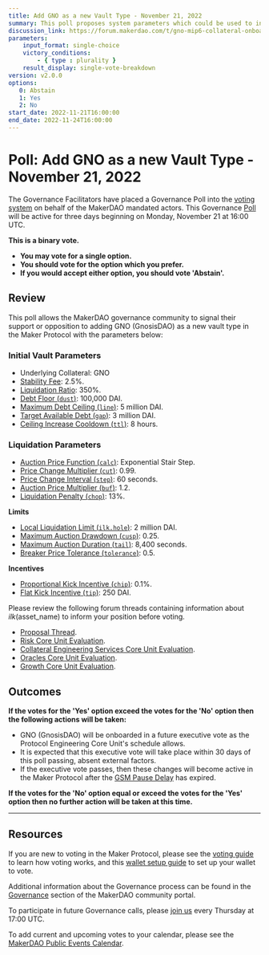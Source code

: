 ```yaml
---
title: Add GNO as a new Vault Type - November 21, 2022
summary: This poll proposes system parameters which could be used to initialize GNO as a new vault type.
discussion_link: https://forum.makerdao.com/t/gno-mip6-collateral-onboarding-application-gnosisdao/17321
parameters:
    input_format: single-choice
    victory_conditions:
        - { type : plurality }
    result_display: single-vote-breakdown
version: v2.0.0
options:
   0: Abstain
   1: Yes
   2: No
start_date: 2022-11-21T16:00:00
end_date: 2022-11-24T16:00:00
---
```

# Poll: Add GNO as a new Vault Type - November 21, 2022

The Governance Facilitators have placed a Governance Poll into the [voting system](https://vote.makerdao.com/polling) on behalf of the MakerDAO mandated actors. This Governance [Poll](https://community-development.makerdao.com/en/learn/governance/on-chain-gov) will be active for three days beginning on Monday, November 21 at 16:00 UTC.

**This is a binary vote.**
- **You may vote for a single option.**
- **You should vote for the option which you prefer.**
- **If you would accept either option, you should vote 'Abstain'.**

## Review

This poll allows the MakerDAO governance community to signal their support or opposition to adding GNO (GnosisDAO) as a new vault type in the Maker Protocol with the parameters below:

### Initial Vault Parameters

* Underlying Collateral: GNO
* [Stability Fee](https://manual.makerdao.com/parameter-index/vault-risk/param-stability-fee): 2.5%.
* [Liquidation Ratio](https://manual.makerdao.com/parameter-index/vault-risk/param-liquidation-ratio): 350%.
* [Debt Floor (`dust`)](https://manual.makerdao.com/parameter-index/vault-risk/param-debt-floor): 100,000 DAI.
* [Maximum Debt Ceiling (`line`)](https://manual.makerdao.com/module-index/module-dciam#maximum-debt-ceiling-line): 5 million DAI.
* [Target Available Debt (`gap`)](https://manual.makerdao.com/module-index/module-dciam#target-available-debt-gap): 3 million DAI.
* [Ceiling Increase Cooldown (`ttl`)](https://manual.makerdao.com/module-index/module-dciam#ceiling-increase-cooldown-ttl): 8 hours.

### Liquidation Parameters

* [Auction Price Function (`calc`)](https://manual.makerdao.com/parameter-index/collateral-auction/param-auction-price-function): Exponential Stair Step.
* [Price Change Multiplier (`cut`)](https://manual.makerdao.com/parameter-index/collateral-auction/param-auction-price-function#exponential-stair-step): 0.99.
* [Price Change Interval (`step`)](https://manual.makerdao.com/parameter-index/collateral-auction/param-auction-price-function#exponential-stair-step): 60 seconds.
* [Auction Price Multiplier (`buf`)](https://manual.makerdao.com/parameter-index/collateral-auction/param-auction-price-multiplier): 1.2.
* [Liquidation Penalty (`chop`)](https://manual.makerdao.com/parameter-index/vault-risk/param-liquidation-penalty): 13%.

**Limits**

* [Local Liquidation Limit (`ilk.hole`)](https://manual.makerdao.com/parameter-index/collateral-auction/param-local-liquidation-limit): 2 million DAI.
* [Maximum Auction Drawdown (`cusp`)](https://manual.makerdao.com/parameter-index/collateral-auction/param-max-auction-drawdown): 0.25.
* [Maximum Auction Duration (`tail`)](https://manual.makerdao.com/parameter-index/collateral-auction/param-max-auction-duration): 8,400 seconds.
* [Breaker Price Tolerance (`tolerance`)](https://manual.makerdao.com/parameter-index/collateral-auction/param-breaker-price-tolerance): 0.5.

**Incentives**

* [Proportional Kick Incentive (`chip`)](https://manual.makerdao.com/parameter-index/collateral-auction/param-proportional-kick-incentive): 0.1%.
* [Flat Kick Incentive (`tip`)](https://manual.makerdao.com/parameter-index/collateral-auction/param-flat-kick-incentive): 250 DAI.

Please review the following forum threads containing information about $ilk ($asset_name) to inform your position before voting.
* [Proposal Thread](https://forum.makerdao.com/t/gno-mip6-collateral-onboarding-application-gnosisdao/17321).
* [Risk Core Unit Evaluation](https://forum.makerdao.com/t/gno-collateral-onboarding-risk-evaluation/18820).
* [Collateral Engineering Services Core Unit Evaluation](https://forum.makerdao.com/t/gno-erc20-token-smart-contract-technical-assessment/18162).
* [Oracles Core Unit Evaluation](https://forum.makerdao.com/t/gno-collateral-onboarding-oracle-assessment-mip10c3-sp23/18734).
* [Growth Core Unit Evaluation](https://forum.makerdao.com/t/agreement-between-makergrowth-and-gnosisdao-proposal-for-gno-a-vault-in-mcd/18806).

## Outcomes

**If the votes for the 'Yes' option exceed the votes for the 'No' option then the following actions will be taken:**
* GNO (GnosisDAO) will be onboarded in a future executive vote as the Protocol Engineering Core Unit's schedule allows.
* It is expected that this executive vote will take place within 30 days of this poll passing, absent external factors.
* If the executive vote passes, then these changes will become active in the Maker Protocol after the [GSM Pause Delay](https://manual.makerdao.com/parameter-index/core/param-gsm-pause-delay) has expired.

**If the votes for the 'No' option equal or exceed the votes for the 'Yes' option then no further action will be taken at this time.**

---

## Resources

If you are new to voting in the Maker Protocol, please see the [voting guide](https://community-development.makerdao.com/en/learn/governance/how-voting-works/) to learn how voting works, and this [wallet setup guide](https://community-development.makerdao.com/en/learn/governance/voting-setup/) to set up your wallet to vote.

Additional information about the Governance process can be found in the [Governance](https://community-development.makerdao.com/en/learn/governance) section of the MakerDAO community portal.

To participate in future Governance calls, please [join us](https://github.com/makerdao/community/tree/master/governance/governance-and-risk-meetings) every Thursday at 17:00 UTC.

To add current and upcoming votes to your calendar, please see the [MakerDAO Public Events Calendar](https://calendar.google.com/calendar/embed?src=makerdao.com_3efhm2ghipksegl009ktniomdk%40group.calendar.google.com&ctz=UTC&mode=week&showCalendars=0&showPrint=0).
